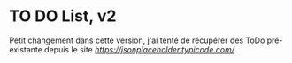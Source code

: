 # TO DO List, v2

Petit changement dans cette version, j'ai tenté de récupérer des ToDo pré-existante depuis le site *https://jsonplaceholder.typicode.com/*
